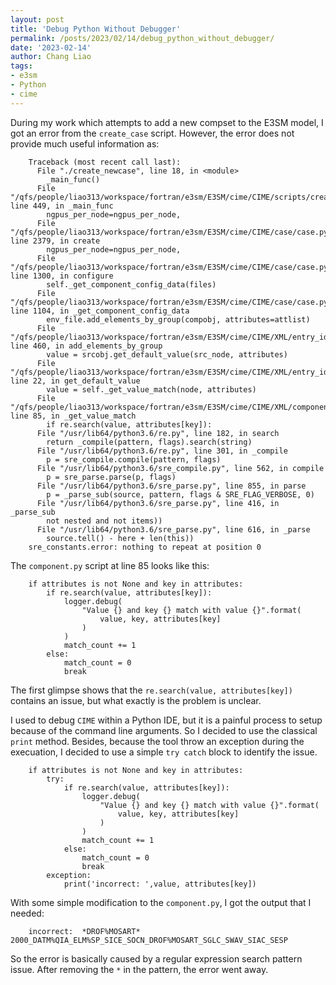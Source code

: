 ```yaml
---
layout: post
title: 'Debug Python Without Debugger'
permalink: /posts/2023/02/14/debug_python_without_debugger/
date: '2023-02-14'
author: Chang Liao
tags:
- e3sm
- Python
- cime
---
```


During my work which attempts to add a new compset to the E3SM model, I got an error from the `create_case` script. However, the error does not provide much useful information as:

        Traceback (most recent call last):
          File "./create_newcase", line 18, in <module>
            _main_func()
          File "/qfs/people/liao313/workspace/fortran/e3sm/E3SM/cime/CIME/scripts/create_newcase.py", line 449, in _main_func
            ngpus_per_node=ngpus_per_node,
          File "/qfs/people/liao313/workspace/fortran/e3sm/E3SM/cime/CIME/case/case.py", line 2379, in create
            ngpus_per_node=ngpus_per_node,
          File "/qfs/people/liao313/workspace/fortran/e3sm/E3SM/cime/CIME/case/case.py", line 1300, in configure
            self._get_component_config_data(files)
          File "/qfs/people/liao313/workspace/fortran/e3sm/E3SM/cime/CIME/case/case.py", line 1104, in _get_component_config_data
            env_file.add_elements_by_group(compobj, attributes=attlist)
          File "/qfs/people/liao313/workspace/fortran/e3sm/E3SM/cime/CIME/XML/entry_id.py", line 460, in add_elements_by_group
            value = srcobj.get_default_value(src_node, attributes)
          File "/qfs/people/liao313/workspace/fortran/e3sm/E3SM/cime/CIME/XML/entry_id.py", line 22, in get_default_value
            value = self._get_value_match(node, attributes)
          File "/qfs/people/liao313/workspace/fortran/e3sm/E3SM/cime/CIME/XML/component.py", line 85, in _get_value_match
            if re.search(value, attributes[key]):
          File "/usr/lib64/python3.6/re.py", line 182, in search
            return _compile(pattern, flags).search(string)
          File "/usr/lib64/python3.6/re.py", line 301, in _compile
            p = sre_compile.compile(pattern, flags)
          File "/usr/lib64/python3.6/sre_compile.py", line 562, in compile
            p = sre_parse.parse(p, flags)
          File "/usr/lib64/python3.6/sre_parse.py", line 855, in parse
            p = _parse_sub(source, pattern, flags & SRE_FLAG_VERBOSE, 0)
          File "/usr/lib64/python3.6/sre_parse.py", line 416, in _parse_sub
            not nested and not items))
          File "/usr/lib64/python3.6/sre_parse.py", line 616, in _parse
            source.tell() - here + len(this))
        sre_constants.error: nothing to repeat at position 0


The `component.py` script at line 85 looks like this:

        if attributes is not None and key in attributes:                                       
            if re.search(value, attributes[key]):                
                logger.debug(
                    "Value {} and key {} match with value {}".format(
                        value, key, attributes[key]
                    )
                )
                match_count += 1
            else:                            
                match_count = 0
                break

The first glimpse shows that the `re.search(value, attributes[key])` contains an issue, but what exactly is the problem is unclear. 

I used to debug `CIME` within a Python IDE, but it is a painful process to setup because of the command line arguments. So I decided to use the classical `print` method. Besides, because the tool throw an exception during the execuation, I decided to use a simple `try catch` block to identify the issue.

        if attributes is not None and key in attributes:
            try:                                       
                if re.search(value, attributes[key]):                    
                    logger.debug(
                        "Value {} and key {} match with value {}".format(
                            value, key, attributes[key]
                        )
                    )
                    match_count += 1
                else:                            
                    match_count = 0
                    break
            exception:
                print('incorrect: ',value, attributes[key])

With some simple modification to the `component.py`, I got the output that I needed:

        incorrect:  *DROF%MOSART* 2000_DATM%QIA_ELM%SP_SICE_SOCN_DROF%MOSART_SGLC_SWAV_SIAC_SESP

So the error is basically caused by a regular expression search pattern issue. After removing the `*` in the pattern, the error went away.

